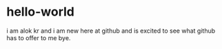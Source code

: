 # hello-world
i am alok kr and i am new here at github and is excited to see what github has to offer to me
bye.
